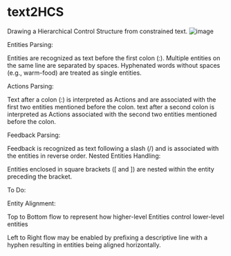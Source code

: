 # text2HCS
Drawing a Hierarchical Control Structure from constrained text.
![image](https://github.com/user-attachments/assets/ef5a9e4f-19c3-4296-afd3-c084e08d4ed0)


Entities Parsing:

Entities are recognized as text before the first colon (:). Multiple entities on the same line are separated by spaces.
Hyphenated words without spaces (e.g., warm-food) are treated as single entities.

Actions Parsing:

Text after a colon (:) is interpreted as Actions and are associated with the first two entities mentioned before the colon. text after a second colon is interpreted as Actions associated with the second two entities mentioned before the colon.

Feedback Parsing:

Feedback is recognized as text following a slash (/) and is associated with the entities in reverse order.
Nested Entities Handling:

Entities enclosed in square brackets ([ and ]) are nested within the entity preceding the bracket.

To Do:

Entity Alignment:

Top to Bottom flow to represent how higher-level Entities control lower-level entities

Left to Right flow may be enabled by prefixing a descriptive line with a hyphen resulting in entities being aligned horizontally.
